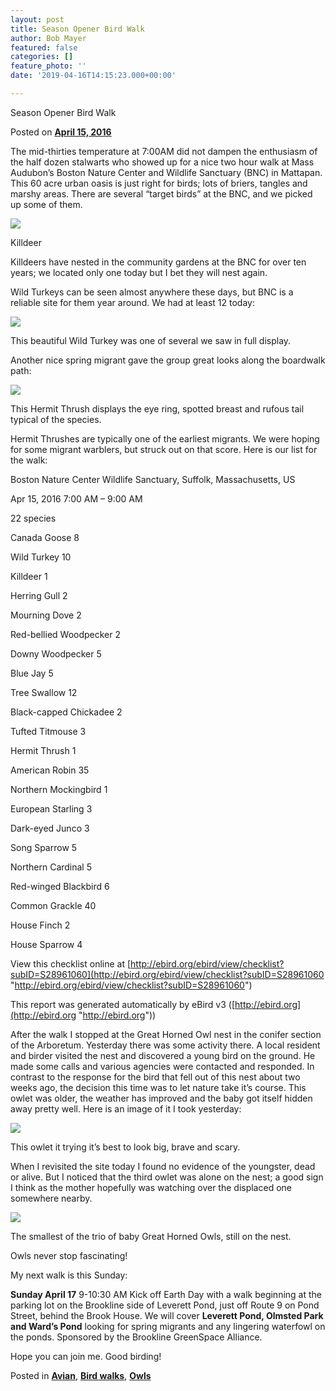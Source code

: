 ```yaml
---
layout: post
title: Season Opener Bird Walk
author: Bob Mayer
featured: false
categories: []
feature_photo: ''
date: '2019-04-16T14:15:23.000+00:00'

---
```

Season Opener Bird Walk

Posted on [**April 15, 2016**](http://www.arbotopia.com/season-opener-bird-walk/ "8:26 pm")

The mid-thirties temperature at 7:00AM did not dampen the enthusiasm of the half dozen stalwarts who showed up for a nice two hour walk at Mass Audubon’s Boston Nature Center and Wildlife Sanctuary (BNC) in Mattapan. This 60 acre urban oasis is just right for birds; lots of briers, tangles and marshy areas. There are several “target birds” at the BNC, and we picked up some of them.

![](/images/P1120383.jpg)

Killdeer

Killdeers have nested in the community gardens at the BNC for over ten years; we located only one today but I bet they will nest again.

Wild Turkeys can be seen almost anywhere these days, but BNC is a reliable site for them year around. We had at least 12 today:

![](/images/P1120472.jpg)

This beautiful Wild Turkey was one of several we saw in full display.

Another nice spring migrant gave the group great looks along the boardwalk path:

![](/images/P1040765-2.jpg)

This Hermit Thrush displays the eye ring, spotted breast and rufous tail typical of the species.

Hermit Thrushes are typically one of the earliest migrants. We were hoping for some migrant warblers, but struck out on that score. Here is our list for the walk:

Boston Nature Center Wildlife Sanctuary, Suffolk, Massachusetts, US

Apr 15, 2016 7:00 AM – 9:00 AM

22 species

Canada Goose 8

Wild Turkey 10

Killdeer 1

Herring Gull 2

Mourning Dove 2

Red-bellied Woodpecker 2

Downy Woodpecker 5

Blue Jay 5

Tree Swallow 12

Black-capped Chickadee 2

Tufted Titmouse 3

Hermit Thrush 1

American Robin 35

Northern Mockingbird 1

European Starling 3

Dark-eyed Junco 3

Song Sparrow 5

Northern Cardinal 5

Red-winged Blackbird 6

Common Grackle 40

House Finch 2

House Sparrow 4

View this checklist online at [http://ebird.org/ebird/view/checklist?subID=S28961060](http://ebird.org/ebird/view/checklist?subID=S28961060 "http://ebird.org/ebird/view/checklist?subID=S28961060")

This report was generated automatically by eBird v3 ([http://ebird.org](http://ebird.org "http://ebird.org"))

After the walk I stopped at the Great Horned Owl nest in the conifer section of the Arboretum. Yesterday there was some activity there. A local resident and birder visited the nest and discovered a young bird on the ground. He made some calls and various agencies were contacted and responded. In contrast to the response for the bird that fell out of this nest about two weeks ago, the decision this time was to let nature take it’s course. This owlet was older, the weather has improved and the baby got itself hidden away pretty well. Here is an image of it I took yesterday:

![](/images/P1120439.jpg)

This owlet it trying it’s best to look big, brave and scary.

When I revisited the site today I found no evidence of the youngster, dead or alive. But I noticed that the third owlet was alone on the nest; a good sign I think as the mother hopefully was watching over the displaced one somewhere nearby.

![](/images/P1120669.jpg)

The smallest of the trio of baby Great Horned Owls, still on the nest.

Owls never stop fascinating!

My next walk is this Sunday:

**Sunday April 17** 9-10:30 AM Kick off Earth Day with a walk beginning at the parking lot on the Brookline side of Leverett Pond, just off Route 9 on Pond Street, behind the Brook House. We will cover **Leverett Pond, Olmsted Park and Ward’s Pond** looking for spring migrants and any lingering waterfowl on the ponds. Sponsored by the Brookline GreenSpace Alliance.

Hope you can join me. Good birding!

Posted in [**Avian**](http://www.arbotopia.com/category/avian/), [**Bird walks**](http://www.arbotopia.com/category/bird-walks/), [**Owls**](http://www.arbotopia.com/category/owls/)
